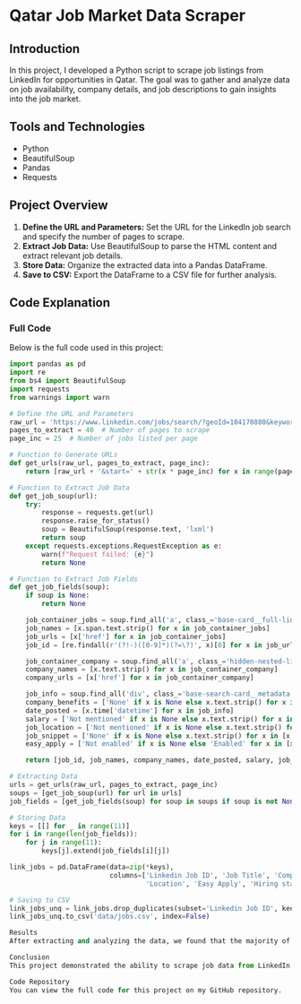 # Qatar Job Market Data Scraper

## Introduction
In this project, I developed a Python script to scrape job listings from LinkedIn for opportunities in Qatar. The goal was to gather and analyze data on job availability, company details, and job descriptions to gain insights into the job market.

## Tools and Technologies
- Python
- BeautifulSoup
- Pandas
- Requests

## Project Overview
1. **Define the URL and Parameters:** Set the URL for the LinkedIn job search and specify the number of pages to scrape.
2. **Extract Job Data:** Use BeautifulSoup to parse the HTML content and extract relevant job details.
3. **Store Data:** Organize the extracted data into a Pandas DataFrame.
4. **Save to CSV:** Export the DataFrame to a CSV file for further analysis.

## Code Explanation

### Full Code
Below is the full code used in this project:

```python
import pandas as pd
import re
from bs4 import BeautifulSoup
import requests
from warnings import warn

# Define the URL and Parameters
raw_url = 'https://www.linkedin.com/jobs/search/?geoId=104170880&keywords=%20&location=Qatar'
pages_to_extract = 40  # Number of pages to scrape
page_inc = 25  # Number of jobs listed per page

# Function to Generate URLs
def get_urls(raw_url, pages_to_extract, page_inc):
    return [raw_url + '&start=' + str(x * page_inc) for x in range(pages_to_extract)]

# Function to Extract Job Data
def get_job_soup(url):
    try:
        response = requests.get(url)
        response.raise_for_status()
        soup = BeautifulSoup(response.text, 'lxml')
        return soup
    except requests.exceptions.RequestException as e:
        warn(f"Request failed: {e}")
        return None

# Function to Extract Job Fields
def get_job_fields(soup):
    if soup is None:
        return None

    job_container_jobs = soup.find_all('a', class_='base-card__full-link')
    job_names = [x.span.text.strip() for x in job_container_jobs]
    job_urls = [x['href'] for x in job_container_jobs]
    job_id = [re.findall(r'(?!-)([0-9]*)(?=\?)', x)[0] for x in job_urls]

    job_container_company = soup.find_all('a', class_='hidden-nested-link')
    company_names = [x.text.strip() for x in job_container_company]
    company_urls = [x['href'] for x in job_container_company]

    job_info = soup.find_all('div', class_='base-search-card__metadata')
    company_benefits = ['None' if x is None else x.text.strip() for x in [x.find('span', class_='result-benefits__text') for x in job_info]]
    date_posted = [x.time['datetime'] for x in job_info]
    salary = ['Not mentioned' if x is None else x.text.strip() for x in [x.find('span', class_='job-search-card__salary-info') for x in job_info]]
    job_location = ['Not mentioned' if x is None else x.text.strip() for x in [x.find('span', class_='job-search-card__location') for x in job_info]]
    job_snippet = ['None' if x is None else x.text.strip() for x in [x.find('p', class_='job-search-card__snippet') for x in job_info]]
    easy_apply = ['Not enabled' if x is None else 'Enabled' for x in [x.find('span', class_='job-search-card__easy-apply-label') for x in job_info]]

    return [job_id, job_names, company_names, date_posted, salary, job_location, easy_apply, company_benefits, job_urls, company_urls, job_snippet]

# Extracting Data
urls = get_urls(raw_url, pages_to_extract, page_inc)
soups = [get_job_soup(url) for url in urls]
job_fields = [get_job_fields(soup) for soup in soups if soup is not None]

# Storing Data
keys = [[] for _ in range(11)]
for i in range(len(job_fields)):
    for j in range(11):
        keys[j].extend(job_fields[i][j])

link_jobs = pd.DataFrame(data=zip(*keys),
                         columns=['Linkedin Job ID', 'Job Title', 'Company', 'Date Posted', 'Salary',
                                  'Location', 'Easy Apply', 'Hiring status', 'Job Link', 'Company Profile', 'Job Desc'])

# Saving to CSV
link_jobs_unq = link_jobs.drop_duplicates(subset='Linkedin Job ID', keep='first', inplace=False).sort_values(by=['Date Posted'], ascending=False)
link_jobs_unq.to_csv('data/jobs.csv', index=False)

Results
After extracting and analyzing the data, we found that the majority of job listings in Qatar are in the IT and engineering sectors. Most companies do not mention the salary in the job description, and a significant number of jobs are available for easy apply.

Conclusion
This project demonstrated the ability to scrape job data from LinkedIn and analyze the job market trends in Qatar. Future improvements could include automating the script to run at regular intervals and adding more sophisticated data analysis and visualization.

Code Repository
You can view the full code for this project on my GitHub repository.
